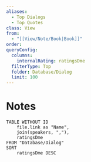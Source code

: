 ```yaml
---
aliases:
  - Top Dialogs
  - Top Quotes
class: View
from:
  - "[[View/Note/Book|Book]]"
order:
queryConfig:
  columns:
    internalRating: ratingsDme
  filterType: Top
  folder: Database/Dialog
  limit: 100
---
```

# Notes

```dataview
TABLE WITHOUT ID
    file.link as "Name",
    join(speakers, ","),
    ratingsDme
FROM "Database/Dialog"
SORT
    ratingsDme DESC
```
